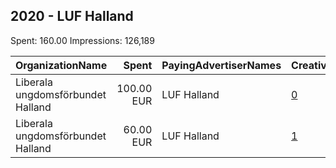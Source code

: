 ## 2020 - LUF Halland 
Spent: 160.00
Impressions: 126,189

|OrganizationName|Spent|PayingAdvertiserNames|CreativeUrls|Impressions|Genders|AgeBrackets|CountryCodes|BillingAddresses|CandidateBallotInformation|
|:---|---:|:---|:---|---:|:---|:---|:---|:---|:---|
|Liberala ungdomsförbundet Halland|100.00 EUR|LUF Halland|[0](https://www.snap.com/political-ads/asset/e1e7bc7b69ea9b9cd1f9fdbd661e313d62cbad9fd00834fa9faca6b1427d4b53?mediaType=mp4)|75,096||15-28|sweden|"Västervallvägen 2,Halmstad ,302 50,SE"||
|Liberala ungdomsförbundet Halland|60.00 EUR|LUF Halland|[1](https://www.snap.com/political-ads/asset/40f473943bec5799e0d3ea19c18eedf6888e12b0f015787a0fd62b3efb9e5807?mediaType=jpeg)|51,093|||sweden|"Västervallvägen 2,Halmstad ,302 50,SE"|LUF Halland|
